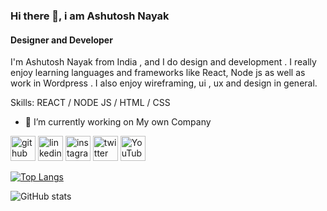 ### Hi there 👋, i am Ashutosh Nayak
#### Designer and Developer


I'm Ashutosh Nayak from India , and I do design and development . 
I really enjoy learning languages and frameworks like React, Node js  as well as work in  Wordpress . I also enjoy wireframing, ui , ux and design in general.

Skills: REACT / NODE JS / HTML / CSS

- 🔭 I’m currently working on My own Company 


[<img src='https://cdn.jsdelivr.net/npm/simple-icons@3.0.1/icons/github.svg' alt='github' height='40'>](https://github.com/ashutoshnayakhere)  [<img src='https://cdn.jsdelivr.net/npm/simple-icons@3.0.1/icons/linkedin.svg' alt='linkedin' height='40'>](https://www.linkedin.com/in/ashutosh-nayak-736b50199//)  [<img src='https://cdn.jsdelivr.net/npm/simple-icons@3.0.1/icons/instagram.svg' alt='instagram' height='40'>](https://www.instagram.com/ashutosh_nayak_._//)  [<img src='https://cdn.jsdelivr.net/npm/simple-icons@3.0.1/icons/twitter.svg' alt='twitter' height='40'>](https://twitter.com/Ashutoshnayak97)  [<img src='https://cdn.jsdelivr.net/npm/simple-icons@3.0.1/icons/youtube.svg' alt='YouTube' height='40'>](https://www.youtube.com/channel/https://www.youtube.com/@AshutoshNayakchannel)  

[![Top Langs](https://github-readme-stats.vercel.app/api/top-langs/?username=ashutoshnayakhere)](https://github.com/anuraghazra/github-readme-stats)

![GitHub stats](https://github-readme-stats.vercel.app/api?username=ashutoshnayakhere&show_icons=true)  


